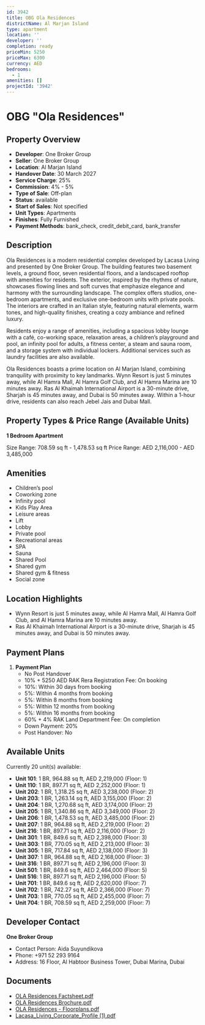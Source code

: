 ```yaml
---
id: 3942
title: OBG Ola Residences
districtName: Al Marjan Island
type: apartment
location: ''
developer: ''
completion: ready
priceMin: 5250
priceMax: 6300
currency: AED
bedrooms:
  - 1
amenities: []
projectId: '3942'
---
```


# OBG "Ola Residences"

## Property Overview
- **Developer**: One Broker Group
- **Seller**: One Broker Group
- **Location**: Al Marjan Island
- **Handover Date**: 30 March 2027
- **Service Charge**: 25%
- **Commission**: 4% - 5%
- **Type of Sale**: Off-plan
- **Status**: available
- **Start of Sales**: Not specified
- **Unit Types**: Apartments
- **Finishes**: Fully Furnished
- **Payment Methods**: bank_check, credit_debit_card, bank_transfer

## Description
Ola Residences is a modern residential complex developed by Lacasa Living and presented by One Broker Group. The building features two basement levels, a ground floor, seven residential floors, and a landscaped rooftop with amenities for residents. The exterior, inspired by the rhythms of nature, showcases flowing lines and soft curves that emphasize elegance and harmony with the surrounding landscape. The complex offers studios, one-bedroom apartments, and exclusive one-bedroom units with private pools. The interiors are crafted in an Italian style, featuring natural elements, warm tones, and high-quality finishes, creating a cozy ambiance and refined luxury.

Residents enjoy a range of amenities, including a spacious lobby lounge with a café, co-working space, relaxation areas, a children’s playground and pool, an infinity pool for adults, a fitness center, a steam and sauna room, and a storage system with individual lockers. Additional services such as laundry facilities are also available.

Ola Residences boasts a prime location on Al Marjan Island, combining tranquility with proximity to key landmarks. Wynn Resort is just 5 minutes away, while Al Hamra Mall, Al Hamra Golf Club, and Al Hamra Marina are 10 minutes away. Ras Al Khaimah International Airport is a 30-minute drive, Sharjah is 45 minutes away, and Dubai is 50 minutes away. Within a 1-hour drive, residents can also reach Jebel Jais and Dubai Mall.

## Property Types & Price Range (Available Units)
**1 Bedroom Apartment**

Size Range: 708.59 sq ft - 1,478.53 sq ft
Price Range: AED 2,116,000 - AED 3,485,000

## Amenities
- Children’s pool
- Coworking zone
- Infinity pool
- Kids Play Area
- Leisure areas
- Lift
- Lobby
- Private pool
- Recreational areas
- SPA
- Sauna
- Shared Pool
- Shared gym
- Shared gym & fitness
- Social zone

## Location Highlights
- Wynn Resort is just 5 minutes away, while Al Hamra Mall, Al Hamra Golf Club, and Al Hamra Marina are 10 minutes away.
- Ras Al Khaimah International Airport is a 30-minute drive, Sharjah is 45 minutes away, and Dubai is 50 minutes away.

## Payment Plans
1. **Payment Plan**
   - No Post Handover
   - 10% + 5250 AED RAK Rera Registration Fee: On booking
   - 10%: Within 30 days from booking
   - 5%: Within 4 months from booking
   - 5%: Within 8 months from booking
   - 5%: Within 12 months from booking
   - 5%: Within 16 months from booking
   - 60% + 4% RAK Land Department Fee: On completion
   - Down Payment: 20%
   - Post Handover: No

## Available Units
Currently 20 unit(s) available:
- **Unit 101**: 1 BR, 964.88 sq ft, AED 2,219,000 (Floor: 1)
- **Unit 110**: 1 BR, 897.71 sq ft, AED 2,252,000 (Floor: 1)
- **Unit 202**: 1 BR, 1,318.25 sq ft, AED 3,238,000 (Floor: 2)
- **Unit 203**: 1 BR, 1,263.14 sq ft, AED 3,155,000 (Floor: 2)
- **Unit 204**: 1 BR, 1,270.68 sq ft, AED 3,174,000 (Floor: 2)
- **Unit 205**: 1 BR, 1,340.86 sq ft, AED 3,349,000 (Floor: 2)
- **Unit 206**: 1 BR, 1,478.53 sq ft, AED 3,485,000 (Floor: 2)
- **Unit 207**: 1 BR, 964.88 sq ft, AED 2,219,000 (Floor: 2)
- **Unit 216**: 1 BR, 897.71 sq ft, AED 2,116,000 (Floor: 2)
- **Unit 301**: 1 BR, 849.6 sq ft, AED 2,398,000 (Floor: 3)
- **Unit 303**: 1 BR, 770.05 sq ft, AED 2,213,000 (Floor: 3)
- **Unit 305**: 1 BR, 717.84 sq ft, AED 2,138,000 (Floor: 3)
- **Unit 307**: 1 BR, 964.88 sq ft, AED 2,168,000 (Floor: 3)
- **Unit 316**: 1 BR, 897.71 sq ft, AED 2,196,000 (Floor: 3)
- **Unit 501**: 1 BR, 849.6 sq ft, AED 2,464,000 (Floor: 5)
- **Unit 516**: 1 BR, 897.71 sq ft, AED 2,196,000 (Floor: 5)
- **Unit 701**: 1 BR, 849.6 sq ft, AED 2,620,000 (Floor: 7)
- **Unit 702**: 1 BR, 742.27 sq ft, AED 2,366,000 (Floor: 7)
- **Unit 703**: 1 BR, 770.05 sq ft, AED 2,455,000 (Floor: 7)
- **Unit 704**: 1 BR, 708.59 sq ft, AED 2,259,000 (Floor: 7)

## Developer Contact
**One Broker Group**
- Contact Person: Aida Suyundikova
- Phone: +971 52 293 9164
- Address: 16 Floor, Al Habtoor Business Tower, Dubai Marina, Dubai

## Documents
- [OLA Residences Factsheet.pdf](https://cdn.geniemap.net/2025/01/09/MuFaSpy9ukUuq2dTjmtQfQf68N1HuVPbRuZ04TnF.pdf)
- [OLA Residences Brochure.pdf](https://cdn.geniemap.net/2025/01/09/JdjyjSGxJqNFXkFTMWmUCsvO4y5Q2wowkBsWXcEr.pdf)
- [OLA Residences - Floorplans.pdf](https://cdn.geniemap.net/2025/01/09/pglZyOm0NEDLcFeApCGrwJ3IFss2EbTT9letMea6.pdf)
- [Lacasa_Living_Corporate_Profile (1).pdf](https://cdn.geniemap.net/2025/01/09/eBuXoKY4tEtLkhShu11QKrFokEXOsnisS6krcv1x.pdf)
